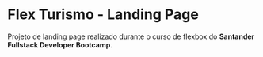 # Flex Turismo - Landing Page

Projeto de landing page realizado durante o curso de flexbox do **Santander Fullstack Developer Bootcamp**.